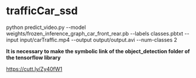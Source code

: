 # trafficCar_ssd
python predict_video.py --model weights/frozen_inference_graph_car_front_rear.pb --labels classes.pbtxt --input input/carTraffic.mp4 --output output/output.avi --num-classes 2 

**It is necessary to make the symbolic link of the object_detection folder of the tensorflow library**

https://cutt.ly/Zy40fW1


